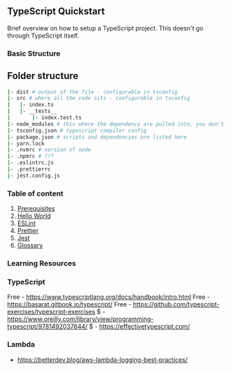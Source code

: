 ## TypeScript Quickstart

Brief overview on how to setup a TypeScript project. This doesn't go through TypeScript itself.

### Basic Structure

## Folder structure

```sh
|- dist # output of the file - configurable in tsconfig
|- src # where all the code sits - configurable in tsconfig
|   |- index.ts
|   |- __tests__
|       |- index.test.ts
|- node_modules # this where the dependency are pulled into, you don't need to commit this.
|- tsconfig.json # typescript compiler config
|- package.json # scripts and dependencies are listed here
|- yarn.lock
|- .nvmrc # version of node
|- .npmrc # ???
|- .eslintrc.js
|- .prettierrc
|- jest.config.js
```

### Table of content

1. [Prerequisites](./01-prerequisites.md)
1. [Hello World](./02-hello-world.md)
1. [ESLint](./03-eslint.md)
1. [Prettier](./04-prettier.md)
1. [Jest](./05-jest.md)
1. [Glossary](./glossary.md)


### Learning Resources


### TypeScript

Free - https://www.typescriptlang.org/docs/handbook/intro.html
Free - https://basarat.gitbook.io/typescript/
Free - https://github.com/typescript-exercises/typescript-exercises
$ - https://www.oreilly.com/library/view/programming-typescript/9781492037644/
$ - https://effectivetypescript.com/


### Lambda

- https://betterdev.blog/aws-lambda-logging-best-practices/


